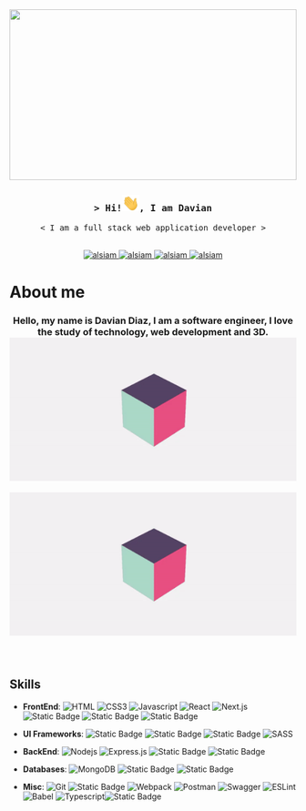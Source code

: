 <!-- Intro  -->
<img src="http://terminal.amorodio.es/files/2023/07/1366_2000-1038x576.jpg" width="100%" height="300">
<h3 align="center">
 <samp>&gt; Hi!<img src="https://raw.githubusercontent.com/ABSphreak/ABSphreak/master/gifs/Hi.gif" width="30px">, I am <b>Davian </b>
        </samp>
</h3>
<p align="center"> 
  <samp>
    < I am a full stack web application developer > 
    <br>
    <br>
  </samp>
</p>

<p align="center">
 <a href="https://linkedin.com/in/al-siam" target="_blank">
  <img src="https://img.shields.io/badge/LinkedIn-0077B5?style=for-the-badge&logo=linkedin&logoColor=white" alt="alsiam"/>
 </a>
    <a href="https://facebook.com/alsiam.dev" target="_blank">
  <img src="https://img.shields.io/badge/gmail-%23EA4335?style=for-the-badge&logo=gmail&logoColor=%23EA4335&labelColor=white" alt="alsiam"  />
  </a>
   <a href="https://facebook.com/alsiam.dev" target="_blank">
  <img src="https://img.shields.io/badge/Facebook-20BEFF?&style=for-the-badge&logo=facebook&logoColor=white" alt="alsiam"  />
  </a> 
 <a href="https://instagram.com/_alsiam" target="_blank">
  <img src="https://img.shields.io/badge/Instagram-fe4164?style=for-the-badge&logo=instagram&logoColor=white" alt="alsiam" />
 </a> 
</p>

<!-- About Section -->

# About me

 <h3 align="center">Hello, my name is Davian Diaz, I am a software engineer, I love the study of technology, web development and 3D.

<img src="https://github.com/DavianDiazM/DavianDiazM/blob/main/static/spinning-3d-cube.gif" alt="Descripción del GIF" />

![](./static/spinning-3d-cube.gif)
<br/>
<br/>
<br/>

## Skills

- **FrontEnd**:
  ![HTML](https://img.shields.io/badge/HTML5-E34F26?style=for-the-badge&logo=html5&logoColor=white) ![CSS3](https://img.shields.io/badge/CSS3-1572B6?style=for-the-badge&logo=css3&logoColor=white) ![Javascript](https://img.shields.io/badge/Javascript-F0DB4F?style=for-the-badge&labelColor=black&logo=javascript&logoColor=F0DB4F) ![React](https://img.shields.io/badge/-React-61DBFB?style=for-the-badge&labelColor=black&logo=react&logoColor=61DBFB) ![Next.js](https://img.shields.io/badge/next.js-000000?style=for-the-badge&logo=nextdotjs&logoColor=white) ![Static Badge](https://img.shields.io/badge/Vue.js-%234FC08D?style=for-the-badge&logo=vuedotjs&logoColor=%234FC08D&labelColor=%23dcedf4) ![Static Badge](https://img.shields.io/badge/Three.js-%233C3C3D?style=for-the-badge&logo=threedotjs&logoColor=%23000000&labelColor=white) ![Static Badge](https://img.shields.io/badge/WebGL-%23D81939?style=for-the-badge&logo=webgl&logoColor=%23990000&labelColor=white)
- **UI Frameworks**:
  ![Static Badge](https://img.shields.io/badge/Material%20UI-%23007FFF?style=for-the-badge&logo=mui&logoColor=%23007FFF&labelColor=%23242424) ![Static Badge](https://img.shields.io/badge/Bootstrap-%237952B3?style=for-the-badge&logo=bootstrap&logoColor=%237952B3&labelColor=%23dcedf4) ![Static Badge](https://img.shields.io/badge/Tailwindcss-%2306B6D4?style=for-the-badge&logo=tailwindcss&logoColor=%2306B6D4&labelColor=%23242424) ![SASS](https://img.shields.io/badge/SASS-hotpink.svg?style=for-the-badge&logo=SASS&logoColor=white)

- **BackEnd**:
  ![Nodejs](https://img.shields.io/badge/Nodejs-3C873A?style=for-the-badge&labelColor=black&logo=node.js&logoColor=3C873A) ![Express.js](https://img.shields.io/badge/Express.js-000000?style=for-the-badge&logo=express&logoColor=white) ![Static Badge](https://img.shields.io/badge/Nest.js-%23E0234E?style=for-the-badge&logo=nestjs&logoColor=%23E0234E&labelColor=white) ![Static Badge](https://img.shields.io/badge/SpringBoot-%236DB33F?style=for-the-badge&logo=spring&logoColor=%236DB33F&labelColor=white)

- **Databases**:
  ![MongoDB](https://img.shields.io/badge/MongoDB-4EA94B?style=for-the-badge&logo=mongodb&logoColor=white) ![Static Badge](https://img.shields.io/badge/Sql%20Server-%23990000?style=for-the-badge&labelColor=%23e2e8ec) ![Static Badge](https://img.shields.io/badge/PostgreSql-%234169E1?style=for-the-badge&logo=postgresql&logoColor=%234169E1&labelColor=%23e2e8ec)
- **Misc**:
  ![Git](https://img.shields.io/badge/Git-F05032?style=for-the-badge&logo=git&logoColor=white) ![Static Badge](https://img.shields.io/badge/GitHub-%23181717?style=for-the-badge&logo=github&logoColor=%23181717&labelColor=white) ![Webpack](https://img.shields.io/badge/webpack-%238DD6F9.svg?style=for-the-badge&logo=webpack&logoColor=black) ![Postman](https://img.shields.io/badge/Postman-FF6C37?style=for-the-badge&logo=postman&logoColor=white) ![Swagger](https://img.shields.io/badge/-Swagger-%23Clojure?style=for-the-badge&logo=swagger&logoColor=white) ![ESLint](https://img.shields.io/badge/ESLint-4B3263?style=for-the-badge&logo=eslint&logoColor=white) ![Babel](https://img.shields.io/badge/Babel-F9DC3e?style=for-the-badge&logo=babel&logoColor=black) ![Typescript](https://img.shields.io/badge/Typescript-007acc?style=for-the-badge&labelColor=black&logo=typescript&logoColor=007acc)![Static Badge](https://img.shields.io/badge/Vite-%23646CFF?style=for-the-badge&logo=vite&logoColor=%23646CFF&labelColor=white)


<!--
**DavianDiazM/DavianDiazM** is a ✨ _special_ ✨ repository because its `README.md` (this file) appears on your GitHub profile.

Here are some ideas to get you started:

- 🔭 I’m currently working on ...
- 🌱 I’m currently learning ...
- 👯 I’m looking to collaborate on ...
- 🤔 I’m looking for help with ...
- 💬 Ask me about ...
- 📫 How to reach me: ...
- 😄 Pronouns: ...
- ⚡ Fun fact: ...
-->
